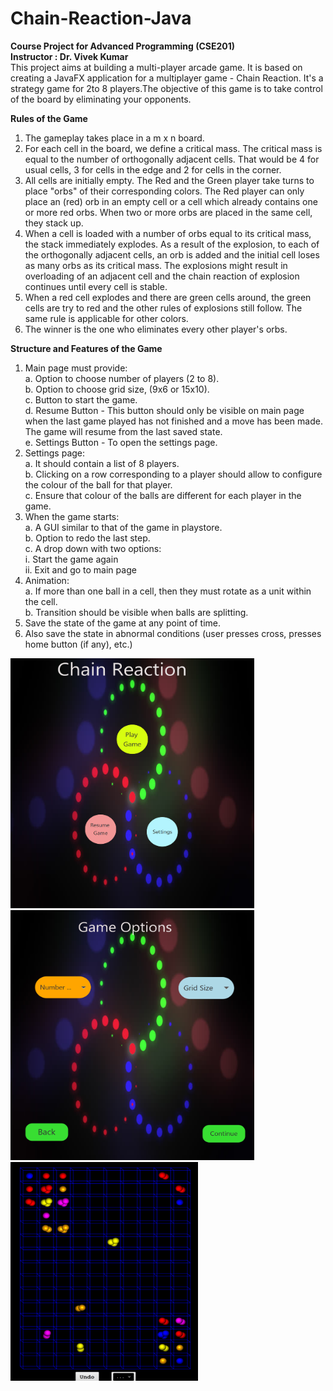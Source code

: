 # Chain-Reaction-Java
<b> Course Project for Advanced Programming (CSE201)</b><br>
<b> Instructor : Dr. Vivek Kumar </b> 
<br>
This project aims at building a multi-player arcade game.
It is based on creating a JavaFX application for a multiplayer game - Chain Reaction. It's a strategy game for 2to 8 players.The objective of this game is to take control of the board by eliminating your  opponents.

<b> Rules of the Game </b><br>

1. The gameplay takes place in a m x n board.
2. For each cell in the board, we define a critical mass. The critical mass is equal to the
number of orthogonally adjacent cells. That would be 4 for usual cells, 3 for cells in
the edge and 2 for cells in the corner.
3. All cells are initially empty. The Red and the Green player take turns to place "orbs"
of their corresponding colors. The Red player can only place an (red) orb in an empty
cell or a cell which already contains one or more red orbs. When two or more orbs
are placed in the same cell, they stack up.
4. When a cell is loaded with a number of orbs equal to its critical mass, the stack
immediately explodes. As a result of the explosion, to each of the orthogonally
adjacent cells, an orb is added and the initial cell loses as many orbs as its critical
mass. The explosions might result in overloading of an adjacent cell and the chain
reaction of explosion continues until every cell is stable.
5. When a red cell explodes and there are green cells around, the green cells are try to
red and the other rules of explosions still follow. The same rule is applicable for other
colors.
6. The winner is the one who eliminates every other player's orbs.


<b> Structure and Features of the Game </b><br>

1. Main page must provide:<br>
a. Option to choose number of players (2 to 8).<br>
b. Option to choose grid size, (9x6 or 15x10).<br>
c. Button to start the game.<br>
d. Resume Button - This button should only be visible on main page when the last game played has not finished and a move has been made. The game will resume from the last saved state.<br>
e. Settings Button - To open the settings page.<br>
2. Settings page:<br>
a. It should contain a list of 8 players.<br>
b. Clicking on a row corresponding to a player should allow to configure the colour of the ball for that player.<br>
c. Ensure that colour of the balls are different for each player in the game.<br>
3. When the game starts:<br>
a. A GUI similar to that of the game in playstore.<br>
b. Option to redo the last step.<br>
c. A drop down with two options:<br>
i. Start the game again<br>
ii. Exit and go to main page<br>
4. Animation:<br>
a. If more than one ball in a cell, then they must rotate as a unit within the cell.<br>
b. Transition should be visible when balls are splitting.<br>
5. Save the state of the game at any point of time.<br>
6. Also save the state in abnormal conditions (user presses cross, presses home button (if any), etc.)<br>

<p float="left">
  <img src="screen1.png" height="400" width="390" />
  <img src="screen2.png" height="400" width="390" /> 
  <img src="screen3.png" height="350" width="300" />
</p>
